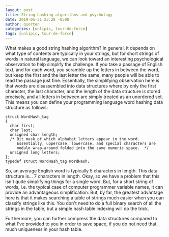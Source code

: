 ```yaml
---
layout: post
title: String hashing algorithms and psychology
date: 2019-05-31 23:28 -0500
author: quorten
categories: [unlipic, tour-de-force]
tags: [unlipic, tour-de-force]
---
```


What makes a good string hashing algorithm?  In general, it depends on
what type of contents are typically in your strings, but for short
strings of words in natural language, we can look toward an
interesting psychological observation to help simplify the challenge.
If you take a passage of English text, and for each word, you scramble
up the letters in between the word, but keep the first and the last
letter the same, many people will be able to read the passage just
fine.  Essentially, the simplifying observation here is that words are
disassembled into data structures where by only the first character,
the last character, and the length of the data structure is stored
precisely, and all letters in between are simply treated as an
unordered set.  This means you can define your programming language
word hashing data structure as follows:

```
struct WordHash_tag
{
  char first;
  char last;
  unsigned char length;
  /* Bit mask of which alphabet letters appear in the word.
     Essentially, uppercase, lowercase, and special characters are
     modulo wrap-around folded into the same numeric space.  */
  unsigned long letters;
};
typedef struct WordHash_tag WordHash;
```

<!-- more -->

So, an average English word is typically 5 characters in length.  This
data structure is... 7 characters in length.  Okay, so we have a
problem that this isn't quite simplifying things for a single word.
But, for a short string of words, i.e. the typical case of computer
programmer variable names, it can provide an advantageous
simplification.  But, by far, the greatest advantage here is that it
makes searching a table of strings much easier when you can classify
strings like this.  You don't need to do a full binary search of all
the strings in the table, but a simple hash table indexing will do the
trick.

Furthermore, you can further compress the data structures compared to
what I've provided to you in order to save space, if you do not need
that much uniqueness in your hash table.
